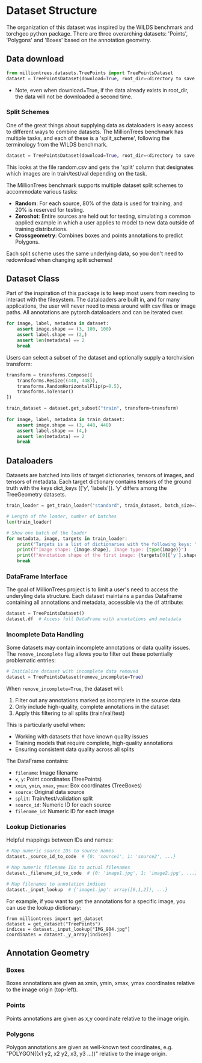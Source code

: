 # Dataset Structure

The organization of this dataset was inspired by the WILDS benchmark and torchgeo python package.
There are three overarching datasets: 'Points', 'Polygons' and 'Boxes' based on the annotation geometry.

## Data download

```python
from milliontrees.datasets.TreePoints import TreePointsDataset
dataset = TreePointsDataset(download=True, root_dir=<directory to save data>) 
```

* Note, even when download=True, if the data already exists in root_dir, the data will not be downloaded a second time.

### Split Schemes

One of the great things about supplying data as dataloaders is easy access to different ways to combine datasets. The MillionTrees benchmark has multiple tasks, and each of these is a 'split_scheme', following the terminology from the WILDS benchmark.

```python
dataset = TreePointsDataset(download=True, root_dir=<directory to save data>, split_scheme="random") 
```

This looks at the file random.csv and gets the 'split' column that designates which images are in train/test/val depending on the task.

The MillionTrees benchmark supports multiple dataset split schemes to accommodate various tasks:

- **Random**: For each source, 80% of the data is used for training, and 20% is reserved for testing.
- **Zeroshot**: Entire sources are held out for testing, simulating a common applied example in which a user applies to model to new data outside of training distributions. 
- **Crossgeometry**: Combines boxes and points annotations to predict Polygons.

Each split scheme uses the same underlying data, so you don't need to redownload when changing split schemes! 

## Dataset Class

Part of the inspiration of this package is to keep most users from needing to interact with the filesystem. The dataloaders are built in, and for many applications, the user will never need to mess around with csv files or image paths. All annotations are pytorch dataloaders and can be iterated over.

```python
for image, label, metadata in dataset:
    assert image.shape == (3, 100, 100)
    assert label.shape == (2,)
    assert len(metadata) == 2
    break
```


Users can select a subset of the dataset and optionally supply a torchvision transform:

```python
transform = transforms.Compose([
    transforms.Resize((448, 448)),
    transforms.RandomHorizontalFlip(p=0.5),
    transforms.ToTensor()
])

train_dataset = dataset.get_subset("train", transform=transform)
    
for image, label, metadata in train_dataset:
    assert image.shape == (3, 448, 448)
    assert label.shape == (4,)
    assert len(metadata) == 2
    break
```

## Dataloaders

Datasets are batched into lists of target dictionaries, tensors of images, and tensors of metadata.
Each target dictionary contains tensors of the ground truth with the keys dict_keys
(['y', 'labels']). 'y' differs among the TreeGeometry datasets.

```python
train_loader = get_train_loader("standard", train_dataset, batch_size=2)

# Length of the loader, number of batches
len(train_loader)

# Show one batch of the loader
for metadata, image, targets in train_loader:
    print("Targets is a list of dictionaries with the following keys: ", targets[0].keys())
    print(f"Image shape: {image.shape}, Image type: {type(image)}")
    print(f"Annotation shape of the first image: {targets[0]['y'].shape}")
    break
```

### DataFrame Interface
The goal of MillionTrees project is to limit a user's need to access the underyling data structure.
Each dataset maintains a pandas DataFrame containing all annotations and metadata, accessible via the `df` attribute:

```python
dataset = TreePointsDataset()
dataset.df  # Access full DataFrame with annotations and metadata
```

### Incomplete Data Handling
Some datasets may contain incomplete annotations or data quality issues. The `remove_incomplete` flag allows you to filter out these potentially problematic entries:

```python
# Initialize dataset with incomplete data removed
dataset = TreePointsDataset(remove_incomplete=True)
```

When `remove_incomplete=True`, the dataset will:
1. Filter out any annotations marked as incomplete in the source data
2. Only include high-quality, complete annotations in the dataset
3. Apply this filtering to all splits (train/val/test)

This is particularly useful when:
- Working with datasets that have known quality issues
- Training models that require complete, high-quality annotations
- Ensuring consistent data quality across all splits

The DataFrame contains:
- `filename`: Image filename
- `x`, `y`: Point coordinates (TreePoints)
- `xmin`, `ymin`, `xmax`, `ymax`: Box coordinates (TreeBoxes)
- `source`: Original data source
- `split`: Train/test/validation split
- `source_id`: Numeric ID for each source
- `filename_id`: Numeric ID for each image

### Lookup Dictionaries
Helpful mappings between IDs and names:

```python
# Map numeric source IDs to source names
dataset._source_id_to_code  # {0: 'source1', 1: 'source2', ...}

# Map numeric filename IDs to actual filenames
dataset._filename_id_to_code  # {0: 'image1.jpg', 1: 'image2.jpg', ...}

# Map filenames to annotation indices
dataset._input_lookup  # {'image1.jpg': array([0,1,2]), ...}
```

For example, if you want to get the annotations for a specific image, you can use the lookup dictionary:
```
from milliontrees import get_dataset
dataset = get_dataset("TreePoints")
indices = dataset._input_lookup["IMG_904.jpg"]
coordinates = dataset._y_array[indices]
```

## Annotation Geometry

### Boxes
Boxes annotations are given as xmin, ymin, xmax, ymax coordinates relative to the image origin (top-left).

### Points
Points annotations are given as x,y coordinate relative to the image origin.

### Polygons
Polygon annotations are given as well-known text coordinates, e.g. "POLYGON((x1 y2, x2 y2, x3, y3 ...))" relative to the image origin.

